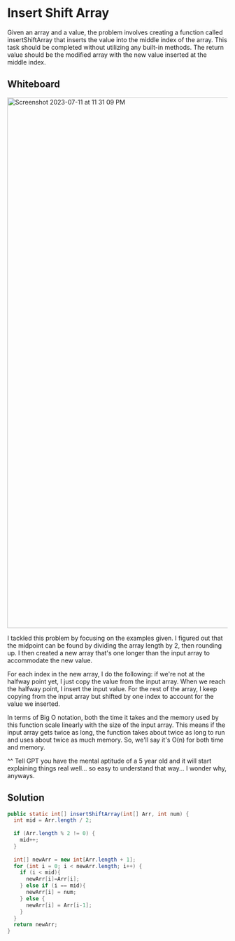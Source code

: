 # Insert Shift Array

Given an array and a value, the problem involves creating a function called insertShiftArray that inserts the value into the middle index of the array. 
This task should be completed without utilizing any built-in methods. The return value should be the modified array with the new value inserted at the middle index.

## Whiteboard 
<img width="1210" alt="Screenshot 2023-07-11 at 11 31 09 PM" src="https://github.com/Cooper-Softdev/data-structures-and-algorithms/assets/73309872/96438a73-d339-4e65-a14a-3825d097aacc">

I tackled this problem by focusing on the examples given. I figured out that the midpoint can be found by dividing the array length by 2, then rounding up. 
I then created a new array that's one longer than the input array to accommodate the new value.

For each index in the new array, I do the following: if we're not at the halfway point yet, I just copy the value from the input array. When we reach the 
halfway point, I insert the input value. For the rest of the array, I keep copying from the input array but shifted by one index to account for the value 
we inserted.

In terms of Big O notation, both the time it takes and the memory used by this function scale 
linearly with the size of the input array. This means if the input array gets twice as long, the function takes about twice as long to run and uses 
about twice as much memory. So, we'll say it's O(n) for both time and memory.

^^ Tell GPT you have the mental aptitude of a 5 year old and it will start explaining things real well... so easy to understand that way... I wonder why, anyways.

## Solution

``` java
public static int[] insertShiftArray(int[] Arr, int num) {
  int mid = Arr.length / 2;
  
  if (Arr.length % 2 != 0) {
    mid++;
  }
  
  int[] newArr = new int[Arr.length + 1];
  for (int i = 0; i < newArr.length; i++) {
    if (i < mid){
      newArr[i]=Arr[i];
    } else if (i == mid){
      newArr[i] = num;
    } else {
      newArr[i] = Arr[i-1];
    }
  }
  return newArr;
}
```
